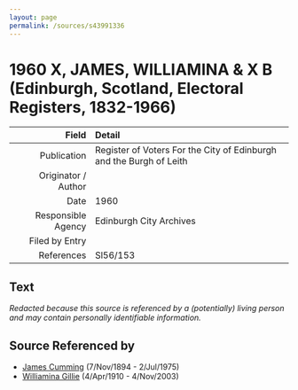 ```yaml
---
layout: page
permalink: /sources/s43991336
---
```


# 1960 X, JAMES, WILLIAMINA & X B (Edinburgh, Scotland, Electoral Registers, 1832-1966)

Field | Detail
---:|:---
Publication | Register of Voters For the City of Edinburgh and the Burgh of Leith
Originator / Author | 
Date | 1960
Responsible Agency | Edinburgh City Archives
Filed by Entry | 
References | Sl56/153

## Text

_Redacted because this source is referenced by a (potentially) living person and may contain personally identifiable information._

## Source Referenced by

* [James Cumming](../people/@492889@-james-cumming-b1894-11-7-d1975-7-2.md) (7/Nov/1894 - 2/Jul/1975)
* [Williamina Gillie](../people/@23770336@-williamina-gillie-b1910-4-4-d2003-11-4.md) (4/Apr/1910 - 4/Nov/2003)
